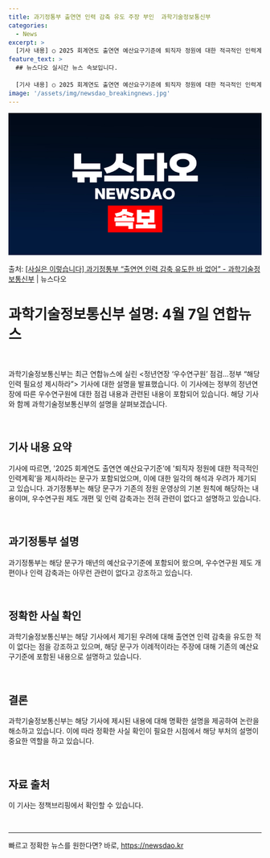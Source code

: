 ```yaml
---
title: 과기정통부 출연연 인력 감축 유도 주장 부인  과학기술정보통신부
categories:
  - News
excerpt: >
  [기사 내용] ○ 2025 회계연도 출연연 예산요구기준에 퇴직자 정원에 대한 적극적인 인력계획을 제시하라는 …
feature_text: >
  ## 뉴스다오 실시간 뉴스 속보입니다.

  [기사 내용] ○ 2025 회계연도 출연연 예산요구기준에 퇴직자 정원에 대한 적극적인 인력계획을 제시하라는 …
image: '/assets/img/newsdao_breakingnews.jpg'
---
```


![뉴스다오 속보](/assets/img/newsdao_breakingnews.jpg)

<p>출처: <a href="https://newsdao.kr/3550" rel="dofollow">[사실은 이렇습니다] 과기정통부 “출연연 인력 감축 유도한 바 없어” - 과학기술정보통신부</a> | 뉴스다오</p>

<h1>과학기술정보통신부 설명: 4월 7일 연합뉴스</h1>
<p data-ke-size="size16">&nbsp;</p>
과학기술정보통신부는 최근 연합뉴스에 실린 <정년연장 ‘우수연구원’ 점검…정부 “해당인력 필요성 제시하라”> 기사에 대한 설명을 발표했습니다. 이 기사에는 정부의 정년연장에 따른 우수연구원에 대한 점검 내용과 관련된 내용이 포함되어 있습니다. 해당 기사와 함께 과학기술정보통신부의 설명을 살펴보겠습니다.
<p data-ke-size="size16">&nbsp;</p>
<h2 data-ke-size="size26">기사 내용 요약</h2>
<p data-ke-size="size16">기사에 따르면, '2025 회계연도 출연연 예산요구기준’에 '퇴직자 정원에 대한 적극적인 인력계획’을 제시하라는 문구가 포함되었으며, 이에 대한 일각의 해석과 우려가 제기되고 있습니다. 과기정통부는 해당 문구가 기존의 정원 운영상의 기본 원칙에 해당하는 내용이며, 우수연구원 제도 개편 및 인력 감축과는 전혀 관련이 없다고 설명하고 있습니다.</p>
<p data-ke-size="size16">&nbsp;</p>
<h2 data-ke-size="size26">과기정통부 설명</h2>
<p data-ke-size="size16">과기정통부는 해당 문구가 매년의 예산요구기준에 포함되어 왔으며, 우수연구원 제도 개편이나 인력 감축과는 아무런 관련이 없다고 강조하고 있습니다.</p>
<p data-ke-size="size16">&nbsp;</p>
<h2 data-ke-size="size26">정확한 사실 확인</h2>
<p data-ke-size="size16">과학기술정보통신부는 해당 기사에서 제기된 우려에 대해 출연연 인력 감축을 유도한 적이 없다는 점을 강조하고 있으며, 해당 문구가 이례적이라는 주장에 대해 기존의 예산요구기준에 포함된 내용으로 설명하고 있습니다.</p>
<p data-ke-size="size16">&nbsp;</p>
<h2 data-ke-size="size26">결론</h2>
<p data-ke-size="size16">과학기술정보통신부는 해당 기사에 제시된 내용에 대해 명확한 설명을 제공하여 논란을 해소하고 있습니다. 이에 따라 정확한 사실 확인이 필요한 시점에서 해당 부처의 설명이 중요한 역할을 하고 있습니다.</p>
<p data-ke-size="size16">&nbsp;</p>
<h2 data-ke-size="size26">자료 출처</h2>
<p data-ke-size="size16">이 기사는 정책브리핑에서 확인할 수 있습니다.</p>
<p data-ke-size="size16">&nbsp;</p>
<hr>

빠르고 정확한 뉴스를 원한다면? 바로, <a href="https://newsdao.kr" rel="dofollow">https://newsdao.kr</a>


